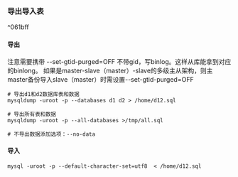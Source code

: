 ### 导出导入表

^061bff

#### 导出
注意需要携带 --set-gtid-purged=OFF 不带gid，写binlog。这样从库能拿到对应的binlong。
如果是master-slave（master）-slave的多级主从架构，则主master备份导入slave（master）时需设置--set-gtid-purged=OFF
```shell
# 导出d1和d2数据库表和数据
mysqldump -uroot -p --databases d1 d2 > /home/d12.sql

# 导出所有表和数据
mysqldump -uroot -p --all-databases >/tmp/all.sql

# 不导出数据添加选项：--no-data
```

#### 导入
```shell
mysql -uroot -p --default-character-set=utf8  < /home/d12.sql


```